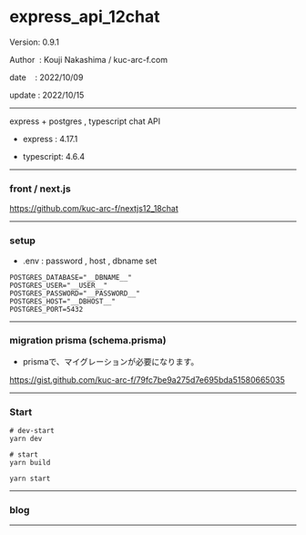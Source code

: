 ﻿# express_api_12chat

 Version: 0.9.1

 Author  : Kouji Nakashima / kuc-arc-f.com

 date    : 2022/10/09

 update : 2022/10/15

***

express + postgres , typescript chat API 

* express : 4.17.1

* typescript: 4.6.4

***
### front / next.js

https://github.com/kuc-arc-f/nextjs12_18chat

***
### setup

* .env : password , host , dbname set

```
POSTGRES_DATABASE="__DBNAME__"
POSTGRES_USER="__USER__"
POSTGRES_PASSWORD="__PASSWORD__"
POSTGRES_HOST="__DBHOST__"
POSTGRES_PORT=5432
```

***
### migration prisma (schema.prisma)

* prismaで、マイグレーションが必要になります。

https://gist.github.com/kuc-arc-f/79fc7be9a275d7e695bda51580665035

***
### Start

```
# dev-start
yarn dev

# start
yarn build

yarn start

```
***
### blog

***

